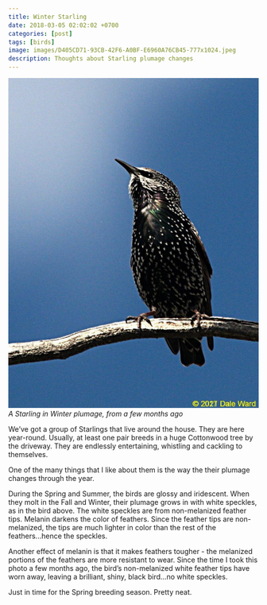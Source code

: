 ```yaml
---
title: Winter Starling
date: 2018-03-05 02:02:02 +0700
categories: [post]
tags: [birds]
image: images/D405CD71-93CB-42F6-A0BF-E6960A76CB45-777x1024.jpeg
description: Thoughts about Starling plumage changes
---
```


![Starling](images/D405CD71-93CB-42F6-A0BF-E6960A76CB45-777x1024.jpeg) *A Starling in Winter plumage, from a few months ago*

We’ve got a group of Starlings that live around the house. They are here year-round. Usually, at least one pair breeds in a huge Cottonwood tree by the driveway. They are endlessly entertaining, whistling and cackling to themselves.

One of the many things that I like about them is the way the their plumage changes through the year.

During the Spring and Summer, the birds are glossy and iridescent. When they molt in the Fall and Winter, their plumage grows in with white speckles, as in the bird above. The white speckles are from non-melanized feather tips. Melanin darkens the color of feathers. Since the feather tips are non-melanized, the tips are much lighter in color than the rest of the feathers...hence the speckles.

Another effect of melanin is that it makes feathers tougher - the melanized portions of the feathers are more resistant to wear. Since the time I took this photo a few months ago, the bird’s non-melanized white feather tips have worn away, leaving a brilliant, shiny, black bird...no white speckles.

Just in time for the Spring breeding season. Pretty neat.